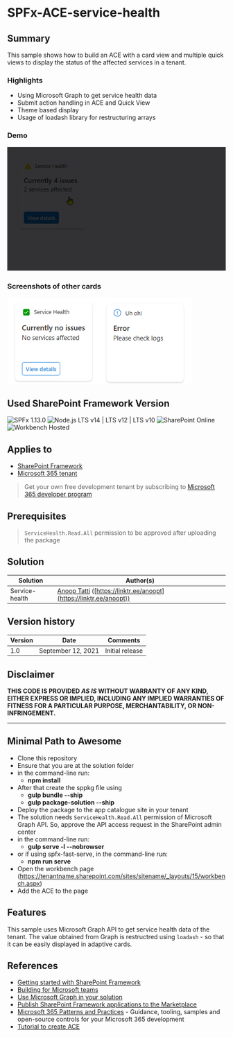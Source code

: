 # SPFx-ACE-service-health

## Summary

This sample shows how to build an ACE with a card view and multiple quick views to display the status of the affected services in a tenant.

### Highlights
- Using Microsoft Graph to get service health data
- Submit action handling in ACE and Quick View
- Theme based display
- Usage of loadash library for restructuring arrays

### Demo

![demo](./assets/demo.gif)

### Screenshots of other cards

![other_cards](./assets/other_cards.png)

## Used SharePoint Framework Version

![SPFx 1.13.0](https://img.shields.io/badge/SPFx-1.13.0-green.svg)
![Node.js LTS v14 | LTS v12 | LTS v10](https://img.shields.io/badge/Node.js-LTS%20v14%20%7C%20LTS%20v12%20%7C%20LTS%20v10-green.svg) 
![SharePoint Online](https://img.shields.io/badge/SharePoint-Online-yellow.svg)
![Workbench Hosted](https://img.shields.io/badge/Workbench-Hosted-green.svg)


## Applies to

- [SharePoint Framework](https://aka.ms/spfx)
- [Microsoft 365 tenant](https://docs.microsoft.com/en-us/sharepoint/dev/spfx/set-up-your-developer-tenant)

> Get your own free development tenant by subscribing to [Microsoft 365 developer program](http://aka.ms/o365devprogram)

## Prerequisites

> `ServiceHealth.Read.All` permission to be approved after uploading the package

## Solution

Solution|Author(s)
--------|---------
Service-health | [Anoop Tatti](https://github.com/anoopt) ([https://linktr.ee/anoopt](https://linktr.ee/anoopt))

## Version history

Version|Date|Comments
-------|----|--------
1.0|September 12, 2021|Initial release

## Disclaimer

**THIS CODE IS PROVIDED *AS IS* WITHOUT WARRANTY OF ANY KIND, EITHER EXPRESS OR IMPLIED, INCLUDING ANY IMPLIED WARRANTIES OF FITNESS FOR A PARTICULAR PURPOSE, MERCHANTABILITY, OR NON-INFRINGEMENT.**

---

## Minimal Path to Awesome

- Clone this repository
- Ensure that you are at the solution folder
- in the command-line run:
  - **npm install**
- After that create the sppkg file using
  - **gulp bundle --ship**
  - **gulp package-solution --ship**
- Deploy the package to the app catalogue site in your tenant
- The solution needs `ServiceHealth.Read.All` permission of Microsoft Graph API. So, approve the API access request in the SharePoint admin center
- in the command-line run:
  - **gulp serve -l --nobrowser**
- or if using spfx-fast-serve, in the command-line run:
  - **npm run serve**
- Open the workbench page (https://tenantname.sharepoint.com/sites/sitename/_layouts/15/workbench.aspx)
- Add the ACE to the page

## Features

This sample uses Microsoft Graph API to get service health data of the tenant. The value obtained from Graph is restructred using `loadash` - so that it can be easily displayed in adaptive cards.

## References

- [Getting started with SharePoint Framework](https://docs.microsoft.com/en-us/sharepoint/dev/spfx/set-up-your-developer-tenant)
- [Building for Microsoft teams](https://docs.microsoft.com/en-us/sharepoint/dev/spfx/build-for-teams-overview)
- [Use Microsoft Graph in your solution](https://docs.microsoft.com/en-us/sharepoint/dev/spfx/web-parts/get-started/using-microsoft-graph-apis)
- [Publish SharePoint Framework applications to the Marketplace](https://docs.microsoft.com/en-us/sharepoint/dev/spfx/publish-to-marketplace-overview)
- [Microsoft 365 Patterns and Practices](https://aka.ms/m365pnp) - Guidance, tooling, samples and open-source controls for your Microsoft 365 development
- [Tutorial to create ACE](https://docs.microsoft.com/en-us/sharepoint/dev/spfx/viva/get-started/build-first-sharepoint-adaptive-card-extension)